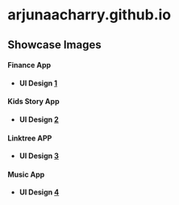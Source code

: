 # arjunaacharry.github.io



## Showcase Images
#### Finance App
- **UI Design [1](https://github.com/arjunaacharry/arjunaacharry.github.io/assets/115148574/12e29817-5ef8-4862-8a1f-da846e8af819)**

#### Kids Story App
- **UI Design [2](https://github.com/arjunaacharry/arjunaacharry.github.io/assets/115148574/0d6f2a04-9c01-412a-b252-702276bf4c2a)**

#### Linktree APP
- **UI Design [3](https://github.com/arjunaacharry/arjunaacharry.github.io/assets/115148574/1c7031de-5f09-4fcc-b7ad-b77a30f6a2b2)**

#### Music App
- **UI Design [4](https://github.com/arjunaacharry/arjunaacharry.github.io/assets/115148574/ee9396d6-67d5-4b05-b4cc-a90677e8a6bd)**

